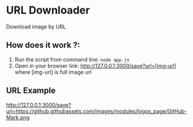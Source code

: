 # URL Downloader
Download image by URL

## How does it work ?:
1. Run the script from command line: ```node app.js```
2. Open in your browser link: http://127.0.0.1:3000/save?url=[img-url]
where [img-url] is full image url

## URL Example
http://127.0.0.1:3000/save?url=https://github.githubassets.com/images/modules/logos_page/GitHub-Mark.png
